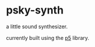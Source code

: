 # psky-synth

a little sound synthesizer.

currently built using the [p5](https://p5js.org/) library.